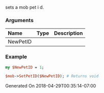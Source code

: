 sets a mob pet i d.
### Arguments
**Name**|**Type**|**Description**
:---|:---|:---
NewPetID||

### Example

```perl
my $NewPetID = 1;

$mob->SetPetID($NewPetID); # Returns void
```


Generated On 2018-04-29T00:35:14-07:00